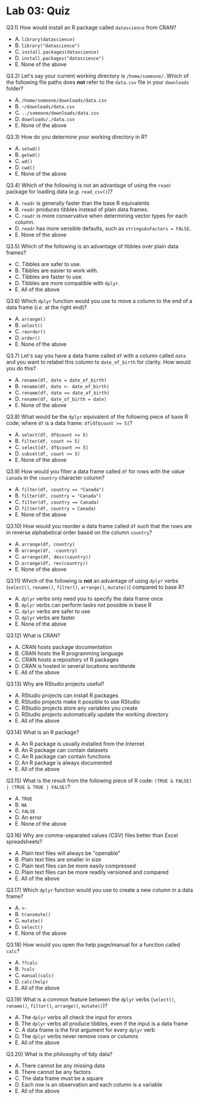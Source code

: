 # Lab 03: Quiz

Q3.1) How would install an R package called `datascience` from CRAN?

- A. `library(datascience)`
- B. `library("datascience")`
- C. `install.packages(datascience)`
- D. `install.packages("datascience")`
- E. None of the above

Q3.2) Let's say your current working directory is `/home/someone/`. Which of the following file paths does **not** refer to the `data.csv` file in your `downloads` folder?

- A. `/home/someone/downloads/data.csv`
- B. `~/downloads/data.csv`
- C. `../someone/downloads/data.csv`
- D. `downloads/./data.csv`
- E. None of the above

Q3.3) How do you determine your working directory in R?

- A. `setwd()`
- B. `getwd()`
- C. `wd()`
- D. `cwd()`
- E. None of the above

Q3.4) Which of the following is not an advantage of using the `readr` package for loading data (_e.g._ `read_csv()`)?

- A. `readr` is generally faster than the base R equivalents
- B. `readr` produces tibbles instead of plain data frames.
- C. `readr` is more conservative when determining vector types for each column.
- D. `readr` has more sensible defaults, such as `stringsAsFactors = FALSE`.
- E. None of the above

Q3.5) Which of the following is an advantage of tibbles over plain data frames?

- C. Tibbles are safer to use.
- B. Tibbles are easier to work with.
- C. Tibbles are faster to use.
- D. Tibbles are more compatible with `dplyr`.
- E. All of the above

Q3.6) Which `dplyr` function would you use to move a column to the end of a data frame (_i.e._ at the right end)?

- A. `arrange()`
- B. `select()`
- C. `reorder()`
- D. `order()`
- E. None of the above

Q3.7) Let's say you have a data frame called `df` with a column called `date` and you want to relabel this column to `date_of_birth` for clarity. How would you do this?

- A. `rename(df, date = date_of_birth)`
- B. `rename(df, date <- date_of_birth)`
- C. `rename(df, date == date_of_birth)`
- D. `rename(df, date_of_birth = date)`
- E. None of the above

Q3.8) What would be the `dplyr` equivalent of the following piece of base R code, where `df` is a data frame: `df[df$count >= 5]`?

- A. `select(df, df$count >= 5)`
- B. `filter(df, count >= 5)`
- C. `select[df, df$count >= 5]`
- D. `subset(df, count >= 5)`
- E. None of the above

Q3.9) How would you filter a data frame called `df` for rows with the value `Canada` in the `country` character column?

- A. `filter(df, country == "Canada")`
- B. `filter(df, country = "Canada")`
- C. `filter(df, country == Canada)`
- D. `filter(df, country = Canada)`
- E. None of the above

Q3.10) How would you reorder a data frame called `df` such that the rows are in reverse alphabetical order based on the column `country`?

- A. `arrange(df, country)`
- B. `arrange(df, -country)`
- C. `arrange(df, desc(country))`
- D. `arrange(df, rev(country))`
- E. None of the above

Q3.11) Which of the following is **not** an advantage of using `dplyr` verbs (`select()`, `rename()`, `filter()`, `arrange()`, `mutate()`) compared to base R?

- A. `dplyr` verbs only need you to specify the data frame once
- B. `dplyr` verbs can perform tasks not possible in base R
- C. `dplyr` verbs are safer to use
- D. `dplyr` verbs are faster
- E. None of the above

Q3.12) What is CRAN?

- A. CRAN hosts package documentation
- B. CRAN hosts the R programming language
- C. CRAN hosts a repository of R packages
- D. CRAN is hosted in several locations worldwide
- E. All of the above

Q3.13) Why are RStudio projects useful?

- A. RStudio projects can install R packages
- B. RStudio projects make it possible to use RStudio
- C. RStudio projects store any variables you create
- D. RStudio projects automatically update the working directory
- E. All of the above

Q3.14) What is an R package?

- A. An R package is usually installed from the Internet
- B. An R package can contain datasets
- C. An R package can contain functions
- D. An R package is always documented
- E. All of the above

Q3.15) What is the result from the following piece of R code: `(TRUE & FALSE) | (TRUE & TRUE | FALSE)`?

- A. `TRUE`
- B. `NA`
- C. `FALSE`
- D. An error
- E. None of the above

Q3.16) Why are comma-separated values (CSV) files better than Excel spreadsheets?

- A. Plain text files will always be "openable"
- B. Plain text files are smaller in size
- C. Plain text files can be more easily compressed
- D. Plain text files can be more readily versioned and compared
- E. All of the above

Q3.17) Which `dplyr` function would you use to create a new column in a data frame?

- A. `<-`
- B. `transmute()`
- C. `mutate()`
- D. `select()`
- E. None of the above

Q3.18) How would you open the help page/manual for a function called `calc`?

- A. `??calc`
- B. `?calc`
- C. `manual(calc)`
- D. `calc(help)`
- E. All of the above

Q3.19) What is a common feature between the `dplyr` verbs (`select()`, `rename()`, `filter()`, `arrange()`, `mutate()`)?

- A. The `dplyr` verbs all check the input for errors
- B. The `dplyr` verbs all produce tibbles, even if the input is a data frame
- C. A data frame is the first argument for every `dplyr` verb
- D. The `dplyr` verbs never remove rows or columns
- E. All of the above

Q3.20) What is the philosophy of tidy data?

- A. There cannot be any missing data
- B. There cannot be any factors
- C. The data frame must be a square
- D. Each row is an observation and each column is a variable
- E. All of the above
